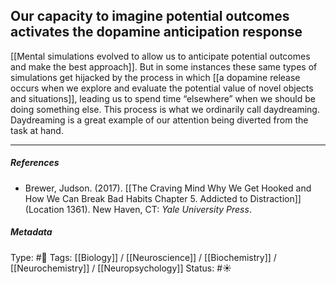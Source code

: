 ## Our capacity to imagine potential outcomes activates the dopamine anticipation response  # 

[[Mental simulations evolved to allow us to anticipate potential outcomes and make the best approach]]. But in some instances these same types of simulations get hijacked by the process in which [[a dopamine release occurs when we explore and evaluate the potential value of novel objects and situations]], leading us to spend time “elsewhere” when we should be doing something else. This process is what we ordinarily call daydreaming. Daydreaming is a great example of our attention being diverted from the task at hand. 

___

##### References

- Brewer, Judson. (2017). [[The Craving Mind Why We Get Hooked and How We Can Break Bad Habits Chapter 5. Addicted to Distraction]] (Location 1361). New Haven, CT: _Yale University Press_. 

##### Metadata

Type: #🔴 
Tags: [[Biology]] / [[Neuroscience]] / [[Biochemistry]] / [[Neurochemistry]] / [[Neuropsychology]]
Status: #☀️ 